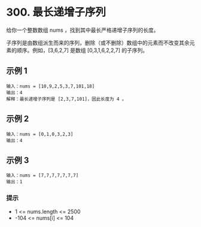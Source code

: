# 300. 最长递增子序列

给你一个整数数组 nums ，找到其中最长严格递增子序列的长度。

子序列是由数组派生而来的序列，删除（或不删除）数组中的元素而不改变其余元素的顺序。例如，[3,6,2,7] 是数组 [0,3,1,6,2,2,7] 的子序列。

## 示例 1

```
输入：nums = [10,9,2,5,3,7,101,18]
输出：4
解释：最长递增子序列是 [2,3,7,101]，因此长度为 4 。
```

## 示例 2

```
输入：nums = [0,1,0,3,2,3]
输出：4
```

## 示例 3

```
输入：nums = [7,7,7,7,7,7,7]
输出：1
```

### 提示
- 1 <= nums.length <= 2500
- -104 <= nums[i] <= 104